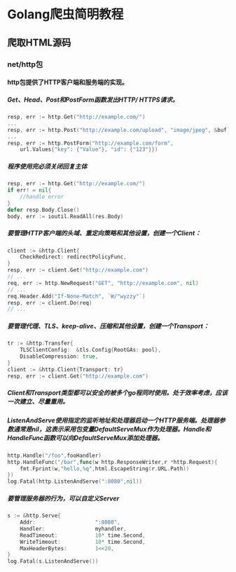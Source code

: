 # Golang爬虫简明教程

## 爬取HTML源码

### net/http包

#### http包提供了HTTP客户端和服务端的实现。

##### Get、Head、Post和PostForm函数发出HTTP/ HTTPS请求。

```go
resp, err := http.Get("http://example.com/")
...
resp, err := http.Post("http://example.com/upload", "image/jpeg", &buf)
...
resp, err := http.PostForm("http://example.com/form",
	url.Values{"key": {"Value"}, "id": {"123"}})
```

##### 程序使用完必须关闭回复主体

```go
resp, err := http.Get("http://example.com/")
if err! = nil{
    //handle error
}
defer resp.Body.Close()
body, err := ioutil.ReadAll(res.Body)
```

##### 要管理HTTP客户端的头域、重定向策略和其他设置，创建一个Client：

```go
client := &http.Client{
	CheckRedirect: redirectPolicyFunc,
}
resp, err := client.Get("http://example.com")
// ...
req, err := http.NewRequest("GET", "http://example.com", nil)
// ...
req.Header.Add("If-None-Match", `W/"wyzzy"`)
resp, err := client.Do(req)
// ...
```

##### 要管理代理、TLS、keep-alive、压缩和其他设置，创建一个Transport：

```go
tr := &http.Transfer{
    TLSClientConfig:  &tls.Config{RootGAs: pool},
    DisableCompression: true,
}
client := &http.Client{Transport: tr}
resp, err := client.Get("http://example.com")
```

##### Client和Transport类型都可以安全的被多个go程同时使用。处于效率考虑，应该一次建立、尽量重用。

##### ListenAndServe使用指定的监听地址和处理器启动一个HTTP服务端。处理器参数通常是nil，这表示采用包变量DefaultServeMux作为处理器。Handle和HandleFunc函数可以向DefaultServeMux添加处理器。

```go
http.Handle("/foo",fooHandler)
http.HandleFunc("/bar",func(w http.ResponseWriter,r *http.Request){
    fmt.Fprint(w,"hello,%q",html.EscapeString(r.URL.Path))
})
log.Fatal(http.ListenAndServe(":8080",nil))
```

##### 要管理服务器的行为，可以自定义Server

```go
s := &http.Serve{
    Addr:                   ":8080",
    Handler:                myhandler,
    ReadTimeout:            10* time.Second,
    WriteTimeout:			10* time.Second,
    MaxHeaderBytes:         1<<20,
}
log.Fatal(s.ListenAndServe())
```

